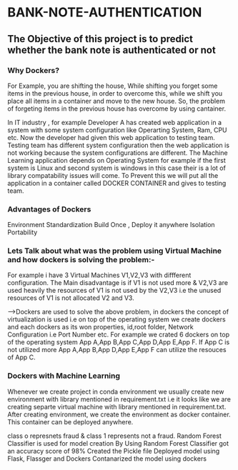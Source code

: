 # BANK-NOTE-AUTHENTICATION
## The Objective of this project is to predict whether the bank note is authenticated or not
### Why Dockers?

For Example, you are shifting the house, While shifting you forget some items in the previous house, in order to overcome this, 
while we shift you place all items in a container and move to the new house. So, the problem of forgeting items in the previous house has overcome by using cantainer.

 In IT industry , for example Developer A has created web application in a system with some system configuration like Operarting System, Ram, CPU etc. 
 Now the developer had given this web application to testing team. Testing team has different system configuration then the web application is not working
 because the system configurations are different. The Machine Learning application depends on Operating System for example if the first system is Linux and 
 second system is windows  in this case their is a lot of library compatability issues will come. To Prevent this we will put all the application in a container called DOCKER CONTAINER and gives to testing team.

### Advantages of Dockers

Environment Standardization
Build Once , Deploy it anywhere
Isolation
Portability


### Lets Talk about what was the problem using Virtual Machine and how dockers is solving the problem:-
   For example i have 3 Virtual Machines V1,V2,V3 with diffferent configuration. The Main disadvantage is if V1 is not used more & V2,V3 are used heavily the
   resources of V1 is not used by the V2,V3 i.e the unused resources of V1 is not allocated V2 and V3.


-->Dockers are used to solve the above problem, in dockers the concept of virtualization is used i.e on top of the operating system we create dockers and each 
dockers as its won properties, id,root folder, Network Configuration i.e Port Number etc. For example we crated 6 dockers on top of the operating system App A,App B,App C,App D,App E,App F. If App C is not utilized more App A,App B,App D,App E,App F can utilize the resouces of App C.

### Dockers with Machine Learning
Whenever we create project in conda environment we usually create new environment with library mentioned in requirement.txt  i.e it looks like we are 
creating separte virtual machine with library mentioned in requirement.txt. After creating environment, we create the environment as docker container. 
This container can be deployed anywhere.


class o represnets fraud & class 1 represents not a fraud.
Random Forest Classifier is used for model creation
By Using Random Forest Classifier got an accuracy score of 98%
Created the Pickle file
Deployed model using Flask, Flassger and Dockers
Contanarized the model using dockers
